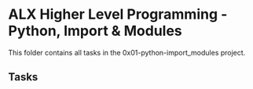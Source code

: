 # ALX Higher Level Programming - Python, Import & Modules

This folder contains all tasks in the 0x01-python-import_modules project.

## Tasks
